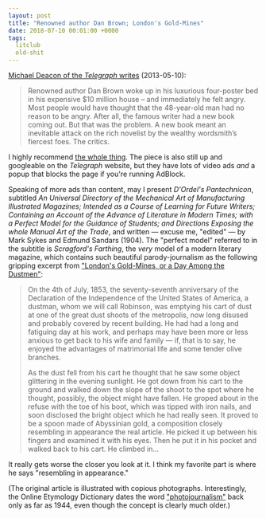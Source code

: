 ```yaml
---
layout: post
title: "Renowned author Dan Brown; London's Gold-Mines"
date: 2018-07-10 00:01:00 +0000
tags:
  litclub
  old-shit
---
```


[Michael Deacon of the _Telegraph_ writes](https://onehundredpages.wordpress.com/2013/06/12/dont-make-fun-of-renowned-dan-brown/)
(2013-05-10):

> Renowned author Dan Brown woke up in his luxurious four-poster bed in his expensive $10 million
> house – and immediately he felt angry. Most people would have thought that the 48-year-old man
> had no reason to be angry. After all, the famous writer had a new book coming out. But that was
> the problem. A new book meant an inevitable attack on the rich novelist by the wealthy
> wordsmith’s fiercest foes. The critics.

I highly recommend [the whole thing](https://onehundredpages.wordpress.com/2013/06/12/dont-make-fun-of-renowned-dan-brown/).
The piece is also still up and googleable on the _Telegraph_ website, but they have lots of video ads
*and* a popup that blocks the page if you're running AdBlock.

Speaking of more ads than content, may I present _D'Ordel's Pantechnicon_,
subtitled _An Universal Directory of the Mechanical Art of Manufacturing Illustrated Magazines;
Intended as a Course of Learning for Future Writers; Containing an Account of the Advance of
Literature in Modern Times; with a Perfect Model for the Guidance of Students; and Directions
Exposing the whole Manual Art of the Trade_, and written — excuse me, "edited" — by Mark Sykes
and Edmund Sandars (1904). 
The "perfect model" referred to in the subtitle is _Scragford's Farthing_, the _very_ model of a
modern literary magazine, which contains such beautiful parody-journalism as the following gripping
excerpt from ["London's Gold-Mines, or a Day Among the Dustmen"](https://books.google.com/books?id=VecaAQAAMAAJ&pg=PA16):

> On the 4th of July, 1853, the seventy-seventh anniversary of the Declaration of the
> Independence of the United States of America, a dustman, whom we will call Robinson,
> was emptying his cart of dust at one of the great dust shoots of the metropolis, now
> long disused and probably covered by recent building. He had had a long and fatiguing
> day at his work, and perhaps may have been more or less anxious to get back to his wife
> and family — if, that is to say, he enjoyed the advantages of matrimonial life and some
> tender olive branches.
>
> As the dust fell from his cart he thought that he saw some object glittering in the evening
> sunlight. He got down from his cart to the ground and walked down the slope of the shoot
> to the spot where he thought, possibly, the object might have fallen. He groped about in
> the refuse with the toe of his boot, which was tipped with iron nails, and soon disclosed
> the bright object which he had really seen. It proved to be a spoon made of Abyssinian gold,
> a composition closely resembling in appearance the real article. He picked it up between
> his fingers and examined it with his eyes. Then he put it in his pocket and walked back
> to his cart. He climbed in...

It really gets worse the closer you look at it. I think my favorite part is where he says
"resembling in appearance."

(The original article is illustrated with copious photographs. Interestingly, the Online Etymology
Dictionary dates the word ["photojournalism"](https://www.etymonline.com/word/photojournalism)
back only as far as 1944, even though the concept is clearly much older.)
